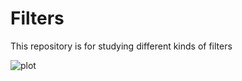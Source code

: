 # Filters
This repository is for studying different kinds of filters

![plot]("https://github.com/RN0H/Filters/blob/5775967d55f01732fd2a57d2c749718ad62ec5db/pngs/kf.png")
